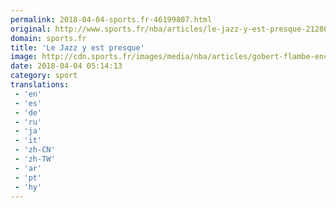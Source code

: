 ```yaml
---
permalink: 2018-04-04-sports.fr-46199807.html
original: http://www.sports.fr/nba/articles/le-jazz-y-est-presque-2128682
domain: sports.fr
title: 'Le Jazz y est presque'
image: http://cdn.sports.fr/images/media/nba/articles/gobert-flambe-encore/gobert-mitchell/24462371-1-fre-FR/Gobert-Mitchell.jpg
date: 2018-04-04 05:14:13
category: sport
translations: 
 - 'en'
 - 'es'
 - 'de'
 - 'ru'
 - 'ja'
 - 'it'
 - 'zh-CN'
 - 'zh-TW'
 - 'ar'
 - 'pt'
 - 'hy'
---
```



